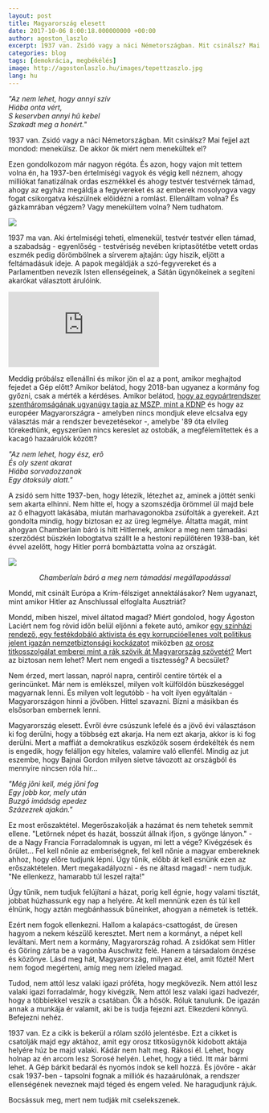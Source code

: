 ```yaml
---
layout: post
title: Magyarország elesett
date: 2017-10-06 8:00:18.000000000 +00:00
author: agoston_laszlo
excerpt: 1937 van. Zsidó vagy a náci Németországban. Mit csinálsz? Mai fejjel azt mondod, menekülsz. De akkor ők miért nem menekültek el?
categories: blog
tags: [demokrácia, megbékélés]
image: http://agostonlaszlo.hu/images/tepettzaszlo.jpg
lang: hu
---
```

*"Az nem lehet, hogy annyi szív <br />
Hiába onta vért, <br />
S keservben annyi hû kebel <br />
Szakadt meg a honért."*  <br />

1937 van. Zsidó vagy a náci Németországban. Mit csinálsz? Mai fejjel azt mondod: menekülsz. De akkor ők miért nem menekültek el? 

Ezen gondolkozom már nagyon régóta. És azon, hogy vajon mit tettem volna én, ha 1937-ben értelmiségi vagyok és végig kell néznem, ahogy milliókat fanatizálnak ordas eszmékkel és ahogy testvér testvérnek támad, ahogy az egyház megáldja a fegyvereket és az emberek mosolyogva vagy fogat csikorgatva készülnek előidézni a romlást. Ellenálltam volna? És gázkamrában végzem? Vagy menekültem volna? Nem tudhatom.

![](http://agostonlaszlo.hu/images/tepettzaszlo.jpg)

1937 ma van. Aki értelmiségi teheti, elmenekül, testvér testvér ellen támad, a szabadság - egyenlőség - testvériség nevében kriptasötétbe vetett ordas eszmék pedig dörömbölnek a sírverem ajtaján: úgy hiszik, eljött a feltámadásuk ideje. A papok megáldják a szó-fegyvereket és a Parlamentben nevezik Isten ellenségeinek, a Sátán ügynökeinek a segíteni akarókat választott árulóink.

<iframe src="https://www.youtube.com/embed/BqdQk4ETko4" frameborder="0" allowfullscreen></iframe>

Meddig próbálsz ellenállni és mikor jön el az a pont, amikor meghajtod fejedet a Gép előtt? Amikor belátod, hogy 2018-ban ugyanez a kormány fog győzni, csak a mérték a kérdéses. Amikor belátod, [hogy az egypártrendszer szentháromságának ugyanúgy tagja az MSZP, mint a KDNP](http://24.hu/kozelet/2017/10/07/havas-szinjatek-volt-a-vita-molnar-a-fidesz-kottajabol-jatszott/) és hogy az européer Magyarországra - amelyben nincs mondjuk eleve elcsalva egy választás már a rendszer bevezetésekor -, amelybe '89 óta elvileg törekedtünk, egyszerűen nincs kereslet az ostobák, a megfélemlítettek és a kacagó hazaárulók között?

*"Az nem lehet, hogy ész, erõ <br />
És oly szent akarat <br />
Hiába sorvadozzanak <br />
Egy átoksúly alatt."* <br />

A zsidó sem hitte 1937-ben, hogy létezik, létezhet az, aminek a jöttét senki sem akarta elhinni. Nem hitte el, hogy a szomszédja örömmel ül majd bele az ő elhagyott lakásába, miután marhavagonokba zsúfolták a gyerekeit. Azt gondolta mindig, hogy biztosan ez az üreg legmélye. Áltatta magát, mint ahogyan Chamberlain báró is hitt Hitlernek, amikor a meg nem támadási szerződést büszkén lobogtatva szállt le a hestoni repülőtéren 1938-ban, két évvel azelőtt, hogy Hitler porrá bombáztatta volna az országát.

![](http://agostonlaszlo.hu/images/megnemtamadasi.jpg)
<center><i>Chamberlain báró a meg nem támadási megállapodással</i></center>

Mondd, mit csinált Európa a Krím-félsziget annektálásakor? Nem ugyanazt, mint amikor Hitler az Anschlussal elfoglalta Ausztriát? 

Mondd, miben hiszel, mivel áltatod magad? Miért gondolod, hogy Ágoston Laciért nem fog rövid időn belül eljönni a fekete autó, amikor [egy színházi rendező, egy festékdobáló aktivista és egy korrupcióellenes volt politikus jelent igazán nemzetbiztonsági kockázatot](http://index.hu/belfold/2017/09/12/ok_a_kormany_szerint_a_felforgatok/) miközben [az orosz titkosszolgálat emberei mint a rák szövik át Magyarország szövetét?](http://index.hu/belfold/2017/03/21/titkosszolga_orosz_fenyegetes_romagyilkossag_interju/) Mert az biztosan nem lehet? Mert nem engedi a tisztesség? A becsület?

Nem érzed, mert lassan, napról napra, centiről centire törték el a gerincünket. Már nem is emlékszel, milyen volt külföldön büszkeséggel magyarnak lenni. És milyen volt legutóbb - ha volt ilyen egyáltalán - Magyarországon hinni a jövőben. Hittel szavazni. Bízni a másikban és elsősorban embernek lenni.

Magyarország elesett. Évről évre csúszunk lefelé és a jövő évi választáson ki fog derülni, hogy a többség ezt akarja. Ha nem ezt akarja, akkor is ki fog derülni. Mert a maffiát a demokratikus eszközök sosem érdekélték és nem is engedik, hogy felálljon egy hiteles, valamire való ellenfél. Mindig az jut eszembe, hogy Bajnai Gordon milyen sietve távozott az országból és mennyire nincsen róla hír...

*"Még jõni kell, még jõni fog <br />
Egy jobb kor, mely után <br />
Buzgó imádság epedez <br />
Százezrek ajakán."* <br />

Ez most erőszaktétel. Megerőszakolják a hazámat és nem tehetek semmit ellene. "Letörnek népet és hazát, bosszút állnak ifjon, s gyönge lányon." - de a Nagy Francia Forradalomnak is ugyan, mi lett a vége? Kivégzések és őrület... Fel kell nőnie az emberiségnek, fel kell nőnie a magyar embereknek ahhoz, hogy előre tudjunk lépni. Úgy tűnik, előbb át kell esnünk ezen az erőszaktételen. Mert megakadályozni - és ne áltasd magad! - nem tudjuk. "Ne ellenkezz, hamarabb túl leszel rajta!"

Úgy tűnik, nem tudjuk felújítani a házat, porig kell égnie, hogy valami tisztát, jobbat húzhassunk egy nap a helyére. Át kell mennünk ezen és túl kell élnünk, hogy aztán megbánhassuk bűneinket, ahogyan a németek is tették.

Ezért nem fogok ellenkezni. Hallom a kalapács-csattogást, de üresen hagyom a nekem készülő keresztet. Mert nem a kormányt, a népet kell leváltani. Mert nem a kormány, Magyarország rohad. A zsidókat sem Hitler és Göring zárta be a vagonba Auschwitz felé. Hanem a társadalom önzése és közönye. Lásd meg hát, Magyarország, milyen az étel, amit főztél! Mert nem fogod megérteni, amíg meg nem ízleled magad. 

Tudod, nem attól lesz valaki igazi próféta, hogy megkövezik. Nem attól lesz valaki igazi forradalmár, hogy kivégzik. Nem attól lesz valaki igazi hadvezér, hogy a többiekkel veszik a csatában. Ők a hősök. Róluk tanulunk. De igazán annak a munkája ér valamit, aki be is tudja fejezni azt. Elkezdeni könnyű. Befejezni nehéz.

1937 van. Ez a cikk is bekerül a rólam szóló jelentésbe. Ezt a cikket is csatolják majd egy aktához, amit egy orosz titkosügynök kidobott aktája helyére húz be majd valaki. Kádár nem halt meg. Rákosi él. Lehet, hogy holnap az én arcom lesz Sorosé helyén. Lehet, hogy a tiéd. Itt már bármi lehet. A Gép bárkit bedarál és nyomós indok se kell hozzá. És jövőre - akár csak 1937-ben - tapsolni fognak a milliók és hazaárulónak, a rendszer ellenségének neveznek majd téged és engem veled. Ne haragudjunk rájuk.

Bocsássuk meg, mert nem tudják mit cselekszenek.
